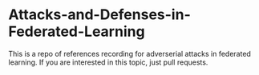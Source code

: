 # Attacks-and-Defenses-in-Federated-Learning
This is a repo of references recording for adverserial attacks in federated learning. 
If you are interested in this topic, just pull requests.
